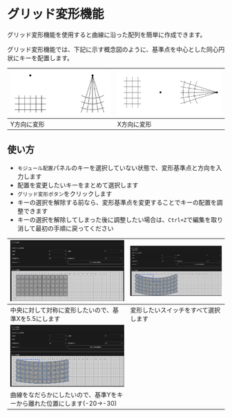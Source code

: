 # グリッド変形機能

グリッド変形機能を使用すると曲線に沿った配列を簡単に作成できます。

グリッド変形機能では、下記に示す概念図のように、基準点を中心とした同心円状にキーを配置します。


|![](img/grid-deformation-y.png)|![](img/grid-deformation-x.png)|
|-|-|
|Y方向に変形|X方向に変形|

## 使い方

* `モジュール配置`パネルのキーを選択していない状態で、変形基準点と方向を入力します
* 配置を変更したいキーをまとめて選択します
* `グリッド変形ボタン`をクリックします
* キーの選択を解除する前なら、変形基準点を変更することでキーの配置を調整できます
* キーの選択を解除してしまった後に調整したい場合は、`Ctrl+Z`で編集を取り消して最初の手順に戻ってください

|![](img/deform-step-1.png)|![](img/deform-step-2.png)|
|-|-|
|中央に対して対称に変形したいので、基準Xを5.5にします|変形したいスイッチをすべて選択します|
|![](img/deform-step-3.png)||
|曲線をなだらかにしたいので、基準Yをキーから離れた位置にします(-20→-30)||